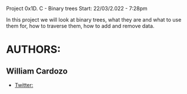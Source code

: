 Project 0x1D. C - Binary trees
Start: 22/03/2.022 - 7:28pm

In this project we will look at binary trees, what they are and what to use them for, how to traverse them, how to add and remove data.

# AUTHORS:
## William Cardozo
   * [Twitter:]("https://twitter.com/W_anCardozo")
